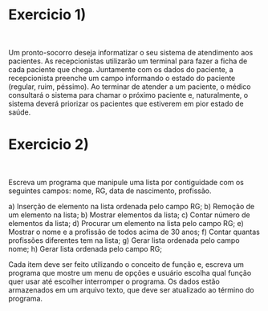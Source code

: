 # Exercicio 1)

<br>
<p>Um pronto-socorro deseja informatizar o seu sistema de atendimento aos pacientes. As recepcionistas utilizarão um terminal para fazer a ficha de cada paciente que chega. Juntamente com os dados do paciente, a recepcionista preenche um campo informando o estado do paciente (regular, ruim, péssimo). Ao terminar de atender a um paciente, o médico consultará o sistema para chamar o próximo paciente e, naturalmente, o sistema deverá priorizar os pacientes que estiverem em pior estado de saúde.</p>

# Exercicio 2)

<br>
<p>
  Escreva um programa que manipule uma lista por contiguidade com os seguintes campos: nome, RG, data de nascimento, profissão.

a) Inserção de elemento na lista ordenada pelo campo RG;
b) Remoção de um elemento na lista;
b) Mostrar elementos da lista;
c) Contar número de elementos da lista;
d) Procurar um elemento na lista pelo campo RG;
e) Mostrar o nome e a profissão de todos acima de 30 anos;
f) Contar quantas profissões diferentes tem na lista;
g) Gerar lista ordenada pelo campo nome;
h) Gerar lista ordenada pelo campo RG;
  
Cada item deve ser feito utilizando o conceito de função e, escreva um programa que mostre
um menu de opções e usuário escolha qual função quer usar até escolher interromper o
programa. Os dados estão armazenados em um arquivo texto, que deve ser atualizado ao
término do programa. 
</p>
